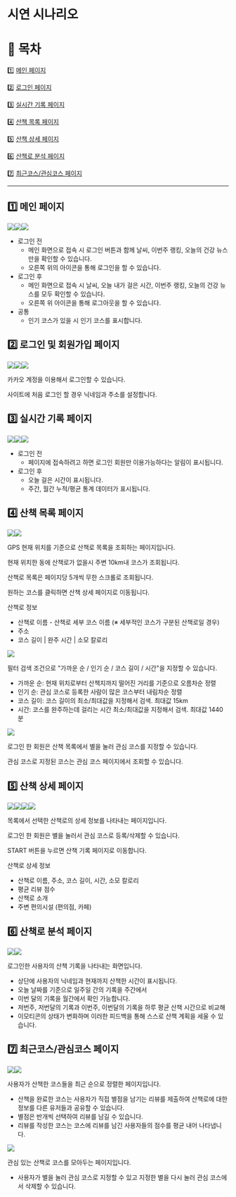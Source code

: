 # 시연 시나리오

# 📖 목차

1️⃣ [메인 페이지](#1️⃣-메인-페이지)

2️⃣ [로그인 페이지](#2️⃣-로그인-페이지)

3️⃣ [실시간 기록 페이지](#3️⃣-실시간-기록-페이지)

4️⃣ [산책 목록 페이지](#4️⃣-산책-목록-페이지)

5️⃣ [산책 상세 페이지](#5️⃣-산책-상세-페이지)

6️⃣ [산책로 분석 페이지](#6️⃣-산책로-분석-페이지)

7️⃣ [최근코스/관심코스 페이지](#7️⃣-최근코스/관심코스-페이지)



------



## 1️⃣ 메인 페이지

<img src="img/Untitled.png" style="max-width: 360px"><img src="img/Untitled%201.png" style="max-width: 360px"><img src="img/Untitled%202.png" style="max-width: 360px">

- 로그인 전
    - 메인 화면으로 접속 시 로그인 버튼과 함께 날씨, 이번주 랭킹, 오늘의 건강 뉴스만을 확인할 수 있습니다.
    - 오른쪽 위의 아이콘을 통해 로그인을 할 수 있습니다.
- 로그인 후
    - 메인 화면으로 접속 시 날씨, 오늘 내가 걸은 시간, 이번주 랭킹, 오늘의 건강 뉴스를 모두 확인할 수 있습니다.
    - 오른쪽 위 아이콘을 통해 로그아웃을 할 수 있습니다.
- 공통
    - 인기 코스가 있을 시 인기 코스를 표시합니다.



## 2️⃣ 로그인 및 회원가입 페이지

<img src="img/%EB%A1%9C%EA%B7%B8%EC%9D%B81.png" style="max-width: 360px"><img src="img/%EB%A1%9C%EA%B7%B8%EC%9D%B82.png" style="max-width: 360px"><img src="img/%EB%A1%9C%EA%B7%B8%EC%9D%B83.png" style="max-width: 360px">

카카오 계정을 이용해서 로그인할 수 있습니다.

사이트에 처음 로그인 할 경우 닉네임과 주소를 설정합니다.



## 3️⃣ 실시간 기록 페이지

<img src="img/Untitled%203.png" style="max-width: 360px"><img src="img/Untitled%204.png" style="max-width: 360px"><img src="img/Untitled%205.png" style="max-width: 360px">

- 로그인 전
    - 페이지에 접속하려고 하면 로그인 회원만 이용가능하다는 알림이 표시됩니다.
- 로그인 후
    - 오늘 걸은 시간이 표시됩니다.
    - 주간, 월간 누적/평균 통계 데이터가 표시됩니다.



## 4️⃣ 산책 목록 페이지

<img src="img/%EC%82%B0%EC%B1%85_%EB%AA%A9%EB%A1%9D(%EB%8F%99_%EA%B2%80%EC%83%89).png" style="max-width: 360px"><img src="img/%EC%82%B0%EC%B1%85_%EB%AA%A9%EB%A1%9D(%EA%B7%BC%EC%B2%98_10km_%EA%B2%80%EC%83%89).png" style="max-width: 360px">

GPS 현재 위치를 기준으로 산책로 목록을 조회하는 페이지입니다.

현재 위치한 동에 산책로가 없을시 주변 10km내 코스가 조회됩니다.

산책로 목록은 페이지당 5개씩 무한 스크롤로 조회됩니다.

원하는 코스를 클릭하면 산책 상세 페이지로 이동됩니다.

산책로 정보

- 산책로 이름 - 산책로 세부 코스 이름 (※ 세부적인 코스가 구분된 산책로일 경우)
- 주소
- 코스 길이 | 완주 시간 | 소모 칼로리

<img src="img/%EC%82%B0%EC%B1%85_%EB%AA%A9%EB%A1%9D(%ED%95%84%ED%84%B0_%EA%B2%80%EC%83%89).png" style="max-width: 360px">

필터 검색 조건으로 "가까운 순 / 인기 순 / 코스 길이 / 시간"을 지정할 수 있습니다.

- 가까운 순: 현재 위치로부터 산책지까지 떨어진 거리를 기준으로 오름차순 정렬
- 인기 순: 관심 코스로 등록한 사람이 많은 코스부터 내림차순 정렬
- 코스 길이: 코스 길이의 최소/최대값을 지정해서 검색. 최대값 15km
- 시간: 코스를 완주하는데 걸리는 시간 최소/최대값을 지정해서 검색. 최대값 1440분



<img src="img/%EC%82%B0%EC%B1%85_%EB%AA%A9%EB%A1%9D(%EB%A1%9C%EA%B7%B8%EC%9D%B8%EC%8B%9C_%ED%99%94%EB%A9%B4).png" style="max-width: 360px">

로그인 한 회원은 산책 목록에서 별을 눌러 관심 코스를 지정할 수 있습니다.

관심 코스로 지정된 코스는 관심 코스 페이지에서 조회할 수 있습니다.



## 5️⃣ 산책 상세 페이지

<img src="img/%EC%82%B0%EC%B1%85%EB%A1%9C_%EC%83%81%EC%84%B81.png" style="max-width: 360px"><img src="img/%EC%82%B0%EC%B1%85%EB%A1%9C_%EC%83%81%EC%84%B82.png" style="max-width: 360px"><img src="img/%EC%82%B0%EC%B1%85%EB%A1%9C_%EC%83%81%EC%84%B83.png" style="max-width: 360px"><img src="img/%EC%82%B0%EC%B1%85%EB%A1%9C_%EC%83%81%EC%84%B84.png" style="max-width: 360px">

목록에서 선택한 산책로의 상세 정보를 나타내는 페이지입니다.

로그인 한 회원은 별을 눌러서 관심 코스로 등록/삭제할 수 있습니다.

START 버튼을 누르면 산책 기록 페이지로 이동합니다.

산책로 상세 정보

- 산책로 이름, 주소, 코스 길이, 시간, 소모 칼로리
- 평균 리뷰 점수
- 산책로 소개
- 주변 편의시설 (편의점, 카페)



## 6️⃣ 산책로 분석 페이지

<img src="img/Untitled%206.png"><img src="img/Untitled%207.png" style="max-width: 360px">

로그인한 사용자의 산책 기록을 나타내는 화면입니다.

- 상단에 사용자의 닉네임과 현재까지 산책한 시간이 표시됩니다.
- 오늘 날짜를 기준으로 일주일 간의 기록을 주간에서
- 이번 달의 기록을 월간에서 확인 가능합니다.
- 저번주, 저번달의 기록과 이번주, 이번달의 기록을 하루 평균 산책 시간으로 비교해
- 이모티콘의 상태가 변화하며 이러한 피드백을 통해 스스로 산책 계획을 세울 수 있습니다.



## 7️⃣ 최근코스/관심코스 페이지

<img src="img/Untitled%208.png"><img src="img/Untitled%209.png" style="max-width: 360px">

사용자가 산책한 코스들을 최근 순으로 정렬한 페이지입니다.

- 산책을 완료한 코스는 사용자가 직접 별점을 남기는 리뷰를 제출하여 산책로에 대한 정보를 다른 유저들과 공유할 수 있습니다.
- 별점은 반개씩 선택하여 리뷰를 남길 수 있습니다.
- 리뷰를 작성한 코스는 코스에 리뷰를 남긴 사용자들의 점수를 평균 내어 나타냅니다.

<img src="img/Untitled%2010.png" style="max-width: 360px">

관심 있는 산책로 코스를 모아두는 페이지입니다.

- 사용자가 별을 눌러 관심 코스로 지정할 수 있고 지정한 별을 다시 눌러 관심 코스에서 삭제할 수 있습니다.
